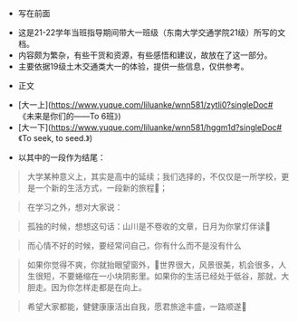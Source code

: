 * 写在前面
- 这是21-22学年当班指导期间带大一班级（东南大学交通学院21级）所写的文档。
- 内容颇为繁杂，有些干货和资源，有些感悟和建议，故放在了这一部分。
- 主要依据19级土木交通类大一的体验，提供一些信息，仅供参考。

* 正文
- [大一上](https://www.yuque.com/liluanke/wnn581/zytli0?singleDoc# 《未来是你们的——To 6班》)
- [大一下](https://www.yuque.com/liluanke/wnn581/hggm1d?singleDoc# 《To seek, to seed.》)

* 以其中的一段作为结尾：
> 大学某种意义上，其实是高中的延续；我们选择的，不仅仅是一所学校，更是一个新的生活方式，一段新的旅程🏃‍；

> 在学习之外，想对大家说：

> 孤独的时候，想想这句话：山川是不卷收的文章，日月为你掌灯伴读📕

> 而心情不好的时候，要经常问自己，你有什么而不是没有什么

> 如果你觉得不爽，你就抬眼望窗外，🌸世界很大，风景很美，机会很多，人生很短，不要蜷缩在一小块阴影里。如果你的生活已经处于低谷，那就，大胆走。因为你怎样走都是在向上。

> 希望大家都能，健健康康活出自我，愿君旅途丰盛，一路顺遂🎉


